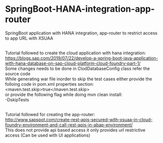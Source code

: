 # SpringBoot-HANA-integration-app-router
SpringBoot application with HANA integration, app-router to restrict access to app URL with XSUAA

<br/>Tutorial followed to create the cloud application with hana integration: https://blogs.sap.com/2019/07/22/develop-a-spring-boot-java-application-with-hana-database-on-sap-cloud-platform-cloud-foundry-part-1/
<br/>Some changes needs to be done in ClodDatabaseConfig class refer the source code
<br/>While generating war file inorder to skip the test cases either provide the folloing code in pom.xml properties section:
<br/><maven.test.skip>true</maven.test.skip>
<br/>or provide the following flag while doing mvn clean install:
<br/>-DskipTests

<br/>Tutorial followed for creating the app-router: http://www.sapspot.com/create-rest-apis-secured-with-xsuaa-in-cloud-foundry-environment-and-call-rest-apis-in-abap-environment/
<br/>This does not provide api based access it only provides url restrictive access (Can be used with UI applications)
